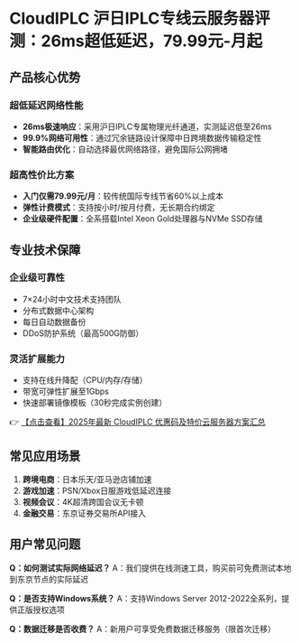 # CloudIPLC 沪日IPLC专线云服务器评测：26ms超低延迟，79.99元-月起

## 产品核心优势

### 超低延迟网络性能
- **26ms极速响应**：采用沪日IPLC专属物理光纤通道，实测延迟低至26ms
- **99.9%网络可用性**：通过冗余链路设计保障中日跨境数据传输稳定性
- **智能路由优化**：自动选择最优网络路径，避免国际公网拥堵

### 超高性价比方案
- **入门仅需79.99元/月**：较传统国际专线节省60%以上成本
- **弹性计费模式**：支持按小时/按月付费，无长期合约绑定
- **企业级硬件配置**：全系搭载Intel Xeon Gold处理器与NVMe SSD存储

## 专业技术保障

### 企业级可靠性
- 7×24小时中文技术支持团队
- 分布式数据中心架构
- 每日自动数据备份
- DDoS防护系统（最高500G防御）

### 灵活扩展能力
- 支持在线升降配（CPU/内存/存储）
- 带宽可弹性扩展至1Gbps
- 快速部署镜像模板（30秒完成实例创建）

👉 [【点击查看】2025年最新 CloudIPLC 优惠码及特价云服务器方案汇总](https://bit.ly/cloudiplc)

## 常见应用场景
1. **跨境电商**：日本乐天/亚马逊店铺加速
2. **游戏加速**：PSN/Xbox日服游戏低延迟连接
3. **视频会议**：4K超清跨国会议无卡顿
4. **金融交易**：东京证券交易所API接入

## 用户常见问题

**Q：如何测试实际网络延迟？**
A：我们提供在线测速工具，购买前可免费测试本地到东京节点的实际延迟

**Q：是否支持Windows系统？**
A：支持Windows Server 2012-2022全系列，提供正版授权选项

**Q：数据迁移是否收费？**
A：新用户可享受免费数据迁移服务（限首次迁移）